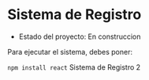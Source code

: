<h1> Sistema de Registro</h1>

- Estado del proyecto: En construccion

Para ejecutar el sistema, debes poner:

```npm install react```
Sistema de Registro 2
